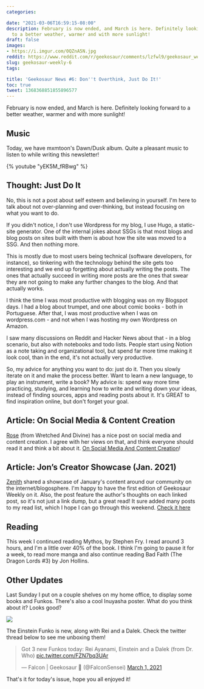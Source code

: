 ```yaml
---
categories:

date: "2021-03-06T16:59:15-08:00"
description: February is now ended, and March is here. Definitely looking forward
  to a better weather, warmer and with more sunlight!
draft: false
images:
- https://i.imgur.com/0QZnA5N.jpg
reddit: https://www.reddit.com/r/geekosaur/comments/lzfwl9/geekosaur_weekly_6_dont_overthink_just_do_it/
slug: geekosaur-weekly-6
tags:

title: 'Geekosaur News #6: Don''t Overthink, Just Do It!'
toc: true
tweet: 1368368851855896577
---
```


February is now ended, and March is here. Definitely looking forward to a better weather, warmer and with more sunlight!

## Music

Today, we have mxmtoon's Dawn/Dusk album. Quite a pleasant music to listen to while writing this newsletter!

{% youtube "yEK5M_fRBwg" %}

<!--more-->  

## Thought: Just Do It

No, this is not a post about self esteem and believing in yourself. I'm here to talk about not over-planning and over-thinking, but instead focusing on what you want to do. 

If you didn't notice, I don't use Wordpress for my blog, I use Hugo, a static-site generator. One of the internal jokes about SSGs is that most blogs and blog posts on sites built with them is about how the site was moved to a SSG. And then nothing more.

This is mostly due to most users being technical (software developers, for instance), so tinkering with the technology behind the site gets too interesting and we end up forgetting about actually writing the posts. The ones that actually succeed in writing more posts are the ones that swear they are not going to make any further changes to the blog. And that actually works.

I think the time I was most productive with blogging was on my Blogspot days. I had a blog about trumpet, and one about comic books - both in Portuguese. After that, I was most productive when I was on wordpress.com - and not when I was hosting my own Wordpress on Amazon.

I saw many discussions on Reddit and Hacker News about that - in a blog scenario, but also with notebooks and todo lists. People start using Notion as a note taking and organizational tool, but spend far more time making it look cool, than in the end, it's not actually very productive.

So, my advice for anything you want to do: just do it. Then you slowly iterate on it and make the process better. Want to learn a new language, to play an instrument, write a book? My advice is: spend way more time practicing, studying, and learning how to write and writing down your ideas, instead of finding sources, apps and reading posts about it. It's GREAT to find inspiration online, but don't forget your goal.

## Article: On Social Media & Content Creation

[Rose](https://twitter.com/melo__nsoda) (from Wretched And Divine) has a nice post on social media and content creation. I agree with her views on that, and think everyone should read it and think a bit about it. [On Social Media And Content Creation](https://wretchedanddivine.wordpress.com/2021/01/21/on-social-media-content-creation/)!

## Article: Jon’s Creator Showcase (Jan. 2021)

[Zenith](https://twitter.com/InfiniteZenith) shared a showcase of January's content around our community on the internet/blogosphere. I'm happy to have the first edition of Geekosaur Weekly on it. Also, the post feature the author's thoughts on each linked post, so it's not just a link dump, but a great read! It sure added many posts to my read list, which I hope I can go through this weekend. [Check it here](https://infinitemirai.wordpress.com/2021/02/28/jons-creator-showcase-valentines-month-special-and-celebrating-january-2021s-finest-content-from-around-the-community/)

## Reading

This week I continued reading Mythos, by Stephen Fry. I read around 3 hours, and I'm a little over 40% of the book. I think I'm going to pause it for a week, to read more manga and also continue reading Bad Faith (The Dragon Lords #3) by Jon Hollins.

## Other Updates

Last Sunday I put on a couple shelves on my home office, to display some books and Funkos. There's also a cool Inuyasha poster. What do you think about it? Looks good?

![](https://i.imgur.com/0QZnA5N.jpg)

The Einstein Funko is new, along with Rei and a Dalek. Check the twitter thread below to see me unboxing them!

<blockquote class="twitter-tweet"><p lang="en" dir="ltr">Got 3 new Funkos today: Rei Ayanami, Einstein and a Dalek (from Dr. Who) <a href="https://t.co/FZN7bq3UAr">pic.twitter.com/FZN7bq3UAr</a></p>&mdash; Falcon | Geekosaur 🍥 (@FalconSensei) <a href="https://twitter.com/FalconSensei/status/1366218024961806338?ref_src=twsrc%5Etfw">March 1, 2021</a></blockquote> <script async src="https://platform.twitter.com/widgets.js" charset="utf-8"></script>

That's it for today's issue, hope you all enjoyed it!
